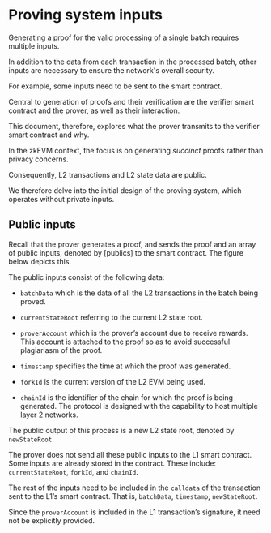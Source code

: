 Proving system inputs
=====================

Generating a proof for the valid processing of a single batch requires multiple inputs.

In addition to the data from each transaction in the processed batch, other inputs are necessary to ensure the network's overall security.

For example, some inputs need to be sent to the smart contract.

Central to generation of proofs and their verification are the verifier smart contract and the prover, as well as their interaction.

This document, therefore, explores what the prover transmits to the verifier smart contract and why.

In the zkEVM context, the focus is on generating *succinct* proofs rather than privacy concerns.

Consequently, L2 transactions and L2 state data are public.

We therefore delve into the initial design of the proving system, which operates without private inputs.




## Public inputs

Recall that the prover generates a proof, and sends the proof and an array of public inputs, denoted by  [publics]  to the smart contract. The figure below depicts this.


The public inputs consist of the following data:

-   `batchData`  which is the data of all the L2 transactions in the batch being proved.
    
-   `currentStateRoot`  referring to the current L2 state root.
    
-   `proverAccount`  which is the prover’s account due to receive rewards. This account is attached to the proof so as to avoid successful plagiariasm of the proof.
    
-   `timestamp`  specifies the time at which the proof was generated.
    
-   `forkId`  is the current version of the L2 EVM being used.
    
-   `chainId`  is the identifier of the chain for which the proof is being generated. The protocol is designed with the capability to host multiple layer 2 networks.
    

The public output of this process is a new L2 state root, denoted by  `newStateRoot`.

The prover does not send all these public inputs to the L1 smart contract. Some inputs are already stored in the contract. These include:  `currentStateRoot`,  `forkId`, and  `chainId`.

The rest of the inputs need to be included in the  `calldata`  of the transaction sent to the L1’s smart contract. That is,  `batchData`,  `timestamp`,  `newStateRoot`.

Since the  `proverAccount`  is included in the L1 transaction’s signature, it need not be explicitly provided.